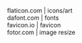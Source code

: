 flaticon.com         | icons/art <br />
dafont.com           | fonts <br />
favicon.io           | favicon <br />
fotor.com            | image resize <br />

